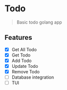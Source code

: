# Todo
> Basic todo golang app



## Features
- [x] Get All Todo
- [x] Get Todo
- [x] Add Todo
- [x] Update Todo
- [x] Remove Todo
- [ ] Database integration
- [ ] TUI
